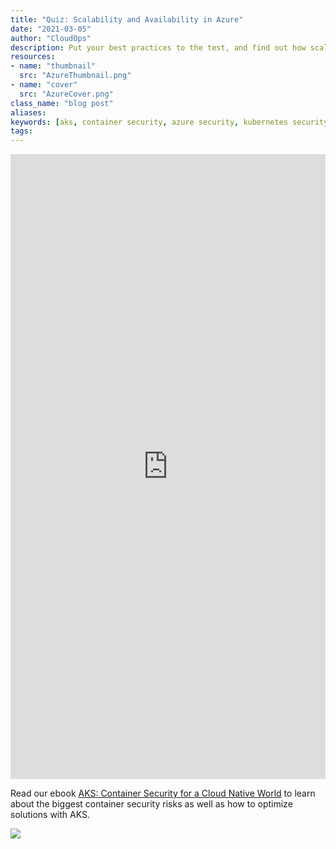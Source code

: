```yaml
---
title: "Quiz: Scalability and Availability in Azure"
date: "2021-03-05"
author: "CloudOps"
description: Put your best practices to the test, and find out how scalable your containers are in Azure.
resources:
- name: "thumbnail"
  src: "AzureThumbnail.png"
- name: "cover"
  src: "AzureCover.png"
class_name: "blog post"
aliases:
keywords: [aks, container security, azure security, kubernetes security]
tags:
---
```


<p>
<div class="smcx-widget smcx-embed smcx-show smcx-widget-dark"><div class="smcx-iframe-container"  style="width: 100%; max-width: 100%; height: 1000px;" ><iframe width="100%" height="100%" frameborder="0" allowtransparency="true" src="https://www.surveymonkey.com/r/LW3V7K9"></iframe></div></div>
</p>

Read our ebook <a href="https://www.cloudops.com/resources/white-papers/azure-kubernetes-services-container-security-for-a-cloud-native-world/" target="_blank" rel="noopener noreferrer">AKS: Container Security for a Cloud Native World</a> to learn about the biggest container security risks as well as how to optimize solutions with AKS.


<div class="row">
    <div class="col-xl-8 offset-xl-2 col-lg-10 offset-lg-1 col-md-10 offset-md-1 col-sm-12 col-xs-12 cta-image">
    <a href="/resources/white-papers/azure-kubernetes-services-container-security-for-a-cloud-native-world">
      <img src="/images/blog/cta/free-ebook.jpeg">
    </a>
    </div>
</div>